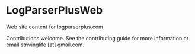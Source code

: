 # LogParserPlusWeb
Web site content for logparserplus.com

Contributions welcome. See the contributing guide for more information or email strivinglife [at] gmail.com.
